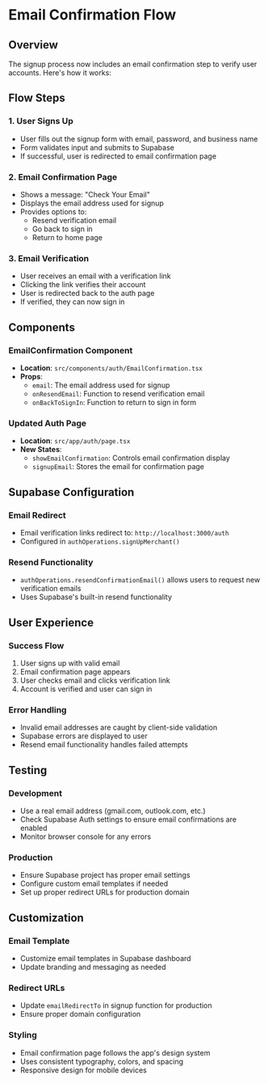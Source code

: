 # Email Confirmation Flow

## Overview

The signup process now includes an email confirmation step to verify user accounts. Here's how it works:

## Flow Steps

### 1. User Signs Up
- User fills out the signup form with email, password, and business name
- Form validates input and submits to Supabase
- If successful, user is redirected to email confirmation page

### 2. Email Confirmation Page
- Shows a message: "Check Your Email"
- Displays the email address used for signup
- Provides options to:
  - Resend verification email
  - Go back to sign in
  - Return to home page

### 3. Email Verification
- User receives an email with a verification link
- Clicking the link verifies their account
- User is redirected back to the auth page
- If verified, they can now sign in

## Components

### EmailConfirmation Component
- **Location**: `src/components/auth/EmailConfirmation.tsx`
- **Props**:
  - `email`: The email address used for signup
  - `onResendEmail`: Function to resend verification email
  - `onBackToSignIn`: Function to return to sign in form

### Updated Auth Page
- **Location**: `src/app/auth/page.tsx`
- **New States**:
  - `showEmailConfirmation`: Controls email confirmation display
  - `signupEmail`: Stores the email for confirmation page

## Supabase Configuration

### Email Redirect
- Email verification links redirect to: `http://localhost:3000/auth`
- Configured in `authOperations.signUpMerchant()`

### Resend Functionality
- `authOperations.resendConfirmationEmail()` allows users to request new verification emails
- Uses Supabase's built-in resend functionality

## User Experience

### Success Flow
1. User signs up with valid email
2. Email confirmation page appears
3. User checks email and clicks verification link
4. Account is verified and user can sign in

### Error Handling
- Invalid email addresses are caught by client-side validation
- Supabase errors are displayed to user
- Resend email functionality handles failed attempts

## Testing

### Development
- Use a real email address (gmail.com, outlook.com, etc.)
- Check Supabase Auth settings to ensure email confirmations are enabled
- Monitor browser console for any errors

### Production
- Ensure Supabase project has proper email settings
- Configure custom email templates if needed
- Set up proper redirect URLs for production domain

## Customization

### Email Template
- Customize email templates in Supabase dashboard
- Update branding and messaging as needed

### Redirect URLs
- Update `emailRedirectTo` in signup function for production
- Ensure proper domain configuration

### Styling
- Email confirmation page follows the app's design system
- Uses consistent typography, colors, and spacing
- Responsive design for mobile devices
